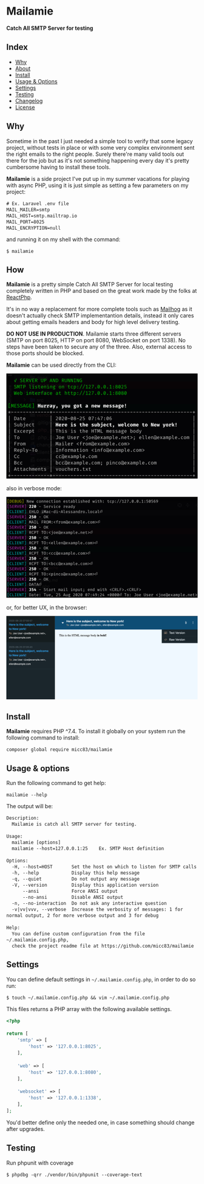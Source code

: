 # Mailamie
**Catch All SMTP Server for testing**

## Index

- [Why](#why)
- [About](#how)
- [Install](#install)
- [Usage & Options](#usage-&-options)
- [Settings](#settings)
- [Testing](#testing)
- [Changelog](changelog.md)
- [License](license.md)

## Why

Sometime in the past I just needed a simple tool to verify that some legacy project, without tests in place or with some 
very complex environment sent the right emails to the right people. Surely there're many valid tools out there for the 
job but as it's not something happening every day it's pretty cumbersome having to install these tools.

**Mailamie** is a side project I've put up in my summer vacations for playing with async PHP, using it is just simple 
as setting a few parameters on my project:
```dotenv
# Ex. Laravel .env file
MAIL_MAILER=smtp
MAIL_HOST=smtp.mailtrap.io
MAIL_PORT=8025
MAIL_ENCRYPTION=null
```
and running it on my shell with the command:
```shell script
$ mailamie
```

## How

**Mailamie** is a pretty simple Catch All SMTP Server for local testing completely written in PHP and based on the great 
work made by the folks at [ReactPhp](https://reactphp.org/). 

It's in no way a replacement for more complete tools such as [Mailhog](https://github.com/mailhog/MailHog) as it doesn't 
actually check SMTP implementantion details, instead it only cares about getting emails headers and body for high level
delivery testing.

**DO NOT USE IN PRODUCTION**. Mailamie starts three different servers (SMTP on port 8025, HTTP on port 8080, WebSocket 
on port 1338). No steps have been taken to secure any of the three. Also, external access to those ports should be 
blocked.

**Mailamie** can be used directly from the CLI:

![](docs/cli.png)

also in verbose mode:

![](docs/cli-verbose.png)

or, for better UX, in the browser:

![](docs/web.png)

## Install

**Mailamie** requires PHP ^7.4. To install it globally on your system run the following command to install:

```shell script
composer global require micc83/mailamie
```

## Usage & options

Run the following command to get help:

```shell script
mailamie --help
```

The output will be:

```shell script
Description:
  Mailamie is catch all SMTP server for testing.

Usage:
  mailamie [options]
  mailamie --host=127.0.0.1:25    Ex. SMTP Host definition

Options:
  -H, --host=HOST       Set the host on which to listen for SMTP calls
  -h, --help            Display this help message
  -q, --quiet           Do not output any message
  -V, --version         Display this application version
      --ansi            Force ANSI output
      --no-ansi         Disable ANSI output
  -n, --no-interaction  Do not ask any interactive question
  -v|vv|vvv, --verbose  Increase the verbosity of messages: 1 for normal output, 2 for more verbose output and 3 for debug

Help:
  You can define custom configuration from the file ~/.mailamie.config.php,
  check the project readme file at https://github.com/micc83/mailamie
```

## Settings

You can define default settings in `~/.mailamie.config.php`, in order to do so run:

```shell script
$ touch ~/.mailamie.config.php && vim ~/.mailamie.config.php
```

This files returns a PHP array with the following available settings. 

```php
<?php

return [
    'smtp' => [
        'host' => '127.0.0.1:8025',
    ],

    'web' => [
        'host' => '127.0.0.1:8080',
    ],

    'websocket' => [
        'host' => '127.0.0.1:1338',
    ],
];
```

You'd better define only the needed one, in case something should change after upgrades.

## Testing
Run phpunit with coverage
```shell script
$ phpdbg -qrr ./vendor/bin/phpunit --coverage-text
```